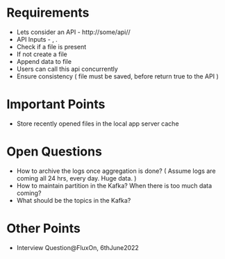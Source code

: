 # Requirements
- Lets consider an API - http://some/api/<filename>/<multibytedata>
- API Inputs - <filename>, <multibytedata>.
- Check if a file is present
- If not create a file
- Append data to file
- Users can call this api concurrently
- Ensure consistency ( file must be saved, before return true to the API )
  
# Important Points
- Store recently opened files in the local app server cache
  
# Open Questions
- How to archive the logs once aggregation is done? ( Assume logs are coming all 24 hrs, every day. Huge data. )
- How to maintain partition in the Kafka? When there is too much data coming?
- What should be the topics in the Kafka?
  
# Other Points
- Interview Question@FluxOn, 6thJune2022
